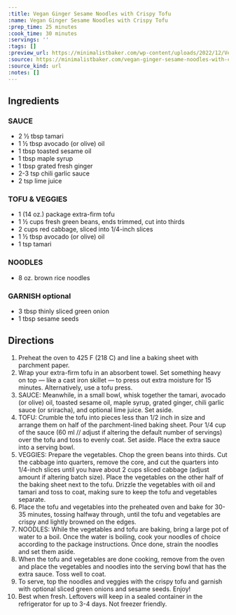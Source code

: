 ```yaml
---
:title: Vegan Ginger Sesame Noodles with Crispy Tofu
:name: Vegan Ginger Sesame Noodles with Crispy Tofu
:prep_time: 25 minutes
:cook_time: 30 minutes
:servings: ''
:tags: []
:preview_url: https://minimalistbaker.com/wp-content/uploads/2022/12/Vegan-Ginger-Sesame-Noodles-with-Crispy-Tofu-SQUARE-200x200.jpg
:source: https://minimalistbaker.com/vegan-ginger-sesame-noodles-with-crispy-tofu/
:source_kind: url
:notes: []
---
```


## Ingredients
### SAUCE
- 2 ½ tbsp tamari
- 1 ½ tbsp avocado (or olive) oil
- 1 tbsp toasted sesame oil
- 1 tbsp maple syrup
- 1 tbsp grated fresh ginger
- 2-3 tsp chili garlic sauce
- 2 tsp lime juice

### TOFU & VEGGIES
- 1 (14 oz.) package extra-firm tofu
- 1 ½ cups fresh green beans, ends trimmed, cut into thirds
- 2 cups red cabbage, sliced into 1/4-inch slices
- 1 ½ tbsp avocado (or olive) oil
- 1 tsp tamari

### NOODLES
- 8 oz. brown rice noodles

### GARNISH optional
- 3 tbsp thinly sliced green onion
- 1 tbsp sesame seeds


## Directions
1. Preheat the oven to 425 F (218 C) and line a baking sheet with parchment paper.
2. Wrap your extra-firm tofu in an absorbent towel. Set something heavy on top — like a cast iron skillet — to press out extra moisture for 15 minutes. Alternatively, use a tofu press.
3. SAUCE: Meanwhile, in a small bowl, whisk together the tamari, avocado (or olive) oil, toasted sesame oil, maple syrup, grated ginger, chili garlic sauce (or sriracha), and optional lime juice. Set aside.
4. TOFU: Crumble the tofu into pieces less than 1/2 inch in size and arrange them on half of the parchment-lined baking sheet. Pour 1/4 cup of the sauce (60 ml // adjust if altering the default number of servings) over the tofu and toss to evenly coat. Set aside. Place the extra sauce into a serving bowl.
5. VEGGIES: Prepare the vegetables. Chop the green beans into thirds. Cut the cabbage into quarters, remove the core, and cut the quarters into 1/4-inch slices until you have about 2 cups sliced cabbage (adjust amount if altering batch size). Place the vegetables on the other half of the baking sheet next to the tofu. Drizzle the vegetables with oil and tamari and toss to coat, making sure to keep the tofu and vegetables separate.
6. Place the tofu and vegetables into the preheated oven and bake for 30-35 minutes, tossing halfway through, until the tofu and vegetables are crispy and lightly browned on the edges.
7. NOODLES: While the vegetables and tofu are baking, bring a large pot of water to a boil. Once the water is boiling, cook your noodles of choice according to the package instructions. Once done, strain the noodles and set them aside.
8. When the tofu and vegetables are done cooking, remove from the oven and place the vegetables and noodles into the serving bowl that has the extra sauce. Toss well to coat.
9. To serve, top the noodles and veggies with the crispy tofu and garnish with optional sliced green onions and sesame seeds. Enjoy!
10. Best when fresh. Leftovers will keep in a sealed container in the refrigerator for up to 3-4 days. Not freezer friendly.
